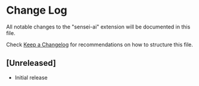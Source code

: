 # Change Log

All notable changes to the "sensei-ai" extension will be documented in this file.

Check [Keep a Changelog](http://keepachangelog.com/) for recommendations on how to structure this file.

## [Unreleased]

- Initial release